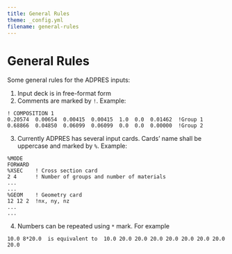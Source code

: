 ```yaml
---
title: General Rules
theme: _config.yml
filename: general-rules
---
```


# General Rules
Some general rules for the ADPRES inputs:
1.  Input deck is in free-format form
2.	Comments are marked by `!`. Example:
```
! COMPOSITION 1
0.20574  0.00654  0.00415  0.00415  1.0  0.0  0.01462  !Group 1
0.68866  0.04850  0.06099  0.06099  0.0  0.0  0.00000  !Group 2
```

3.	Currently ADPRES has several input cards. Cards’ name shall be uppercase and marked by `%`. Example:
```
%MODE
FORWARD
%XSEC    ! Cross section card                                                                                                                                  
2 4      ! Number of groups and number of materials
...
...
%GEOM    ! Geometry card
12 12 2  !nx, ny, nz
...
...
```

4.	Numbers can be repeated using `*` mark. For example
```
10.0 8*20.0  is equivalent to  10.0 20.0 20.0 20.0 20.0 20.0 20.0 20.0 20.0
```
